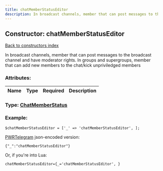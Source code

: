 ```yaml
---
title: chatMemberStatusEditor
description: In broadcast channels, member that can post messages to the broadcast channel and have moderator rights. In groups and supergroups, member that can add new members to the chat/kick unpriviledged members
---
```

## Constructor: chatMemberStatusEditor  
[Back to constructors index](index.md)



In broadcast channels, member that can post messages to the broadcast channel and have moderator rights. In groups and supergroups, member that can add new members to the chat/kick unpriviledged members

### Attributes:

| Name     |    Type       | Required | Description |
|----------|:-------------:|:--------:|------------:|



### Type: [ChatMemberStatus](../types/ChatMemberStatus.md)


### Example:

```
$chatMemberStatusEditor = ['_' => 'chatMemberStatusEditor', ];
```  

[PWRTelegram](https://pwrtelegram.xyz) json-encoded version:

```
{"_":"chatMemberStatusEditor"}
```


Or, if you're into Lua:  


```
chatMemberStatusEditor={_='chatMemberStatusEditor', }

```


